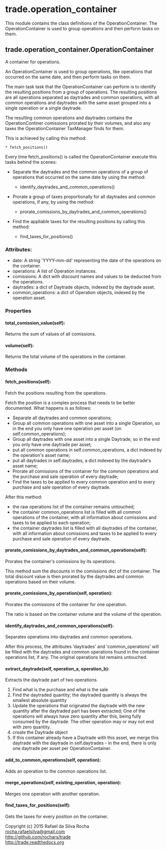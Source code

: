 # trade.operation_container

This module contains the class definitions of the OperationContainer.
The OperationContainer is used to group operations and then perform
tasks on them.


## trade.operation_container.OperationContainer
A container for operations.

An OperationContainer is used to group operations, like operations
that occurred on the same date, and then perform tasks on them.

The main task task that the OperationContainer can perform is to
identify the resulting positions from a group of operations. The
resulting positions are all operations separated as daytrades and
common operations, with all common operations and daytrades with
the same asset grouped into a single operation or a single
daytrade.

The resulting common operations and daytrades contains the
OperationContiner comissions prorated by their volumes, and also
any taxes the OperationContainer TaxManager finds for them.

This is achieved by calling this method:

    * fetch_positions()

Every time fetch_positions() is called the OperationContainer
execute this tasks behind the scenes:

- Separate the daytrades and the common operations of a group of
  operations that occurred on the same date by using the method:

    * identify_daytrades_and_common_operations()

- Prorate a group of taxes proportionally for all daytrades and
  common operations, if any, by using the method:

    * prorate_comissions_by_daytrades_and_common_operations()

- Find the appliable taxes for the resulting positions by calling
  this method:

  * find_taxes_for_positions()

### Attributes:
+ date: A string 'YYYY-mm-dd' representing the date of the operations on the container.
+ operations: A list of Operation instances.
+ comissions: A dict with discount names and values to be deducted from the operations.
+ daytrades: a dict of Daytrade objects, indexed by the daytrade asset.
+ common_operations: a dict of Operation objects, indexed by the operation asset.

### Properties

#### total_comission_value(self):
Returns the sum of values of all comissions.

#### volume(self):
Returns the total volume of the operations in the container.

### Methods

#### fetch_positions(self):
Fetch the positions resulting from the operations.

Fetch the position is a complex process that needs to be
better documented. What happens is as follows:
- Separate all daytrades and common operations;
- Group all common operations with one asset into a single Operation, so in the end you only have one operation per asset (on self.common_operations);
- Group all daytrades with one asset into a single Daytrade, so in the end you only have one daytrade per asset;
- put all common operations in self.common_operations, a dict indexed by the operation's asset name;
- put all daytrades in self.daytrades, a dict indexed by the daytrade's asset name;
- Prorate all comissions of the container for the common operations and the purchase and sale operation of every daytrade;
- Find the taxes to be applied to every common operation and to every purchase and sale operation of every daytrade.

After this method:
- the raw operations list of the container remains untouched;
- the container common_operations list is filled with all common operations of the container, with all information about comissions and taxes to be applied to each operation;
- the container daytrades list is filled with all daytrades of the container, with all information about comissions and taxes to be applied to every purchase and sale operation of every daytrade.

#### prorate_comissions_by_daytrades_and_common_operations(self):
Prorates the container's comissions by its operations.

This method sum the discounts in the comissions dict of the
container. The total discount value is then prorated by the
daytrades and common operations based on their volume.

#### prorate_comissions_by_operation(self, operation):
Prorates the comissions of the container for one operation.

The ratio is based on the container volume and the volume of
the operation.

#### identify_daytrades_and_common_operations(self):
Separates operations into daytrades and common operations.

After this process, the attributes 'daytrades' and
'common_operations'  will be filled with the daytrades
and common operations found in the container operations list,
if any. The original operations list remains untouched.

#### extract_daytrade(self, operation_a, operation_b):
Extracts the daytrade part of two operations.

1. Find what is the purchase and what is the sale
2. Find the daytraded quantity; the daytraded
quantity is always the smallest absolute quantity
3. Update the operations that originated the
daytrade with the new quantity after the
daytraded part has been extracted; One of
the operations will always have zero
quantity after this, being fully consumed
by the daytrade. The other operation may or
may not end with zero quantity.
4. create the Daytrade object
5. If this container already have a Daytrade
with this asset, we merge this daytrade
with the daytrade in self.daytrades -
in the end, there is only one daytrade per
asset per OperationContainer.

#### add_to_common_operations(self, operation):
Adds an operation to the common operations list.

#### merge_operations(self, existing_operation, operation):
Merges one operation with another operation.

#### find_taxes_for_positions(self):
Gets the taxes for every position on the container.


Copyright (c) 2015 Rafael da Silva Rocha  
rocha.rafaelsilva@gmail.com  
http://github.com/rochars/trade  
http://trade.readthedocs.org  
